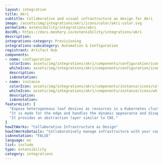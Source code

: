 ```yaml
---
layout: integration
title: Akri
subtitle: Collaborative and visual infrastructure as design for Akri
image: /assets/img/integrations/akri/icons/color/akri-color.svg
permalink: extensibility/integrations/akri
docURL: https://docs.meshery.io/extensibility/integrations/akri
description: 
integrations-category: Provisioning
integrations-subcategory: Automation & Configuration
registrant: Artifact Hub
components: 
- name: configuration
  colorIcon: assets/img/integrations/akri/components/configuration/icons/color/configuration-color.svg
  whiteIcon: assets/img/integrations/akri/components/configuration/icons/white/configuration-white.svg
  description: 
  isAnnotation: 
- name: instance
  colorIcon: assets/img/integrations/akri/components/instance/icons/color/instance-color.svg
  whiteIcon: assets/img/integrations/akri/components/instance/icons/white/instance-white.svg
  description: 
  isAnnotation: 
featureList: [
  "Expose heterogeneous leaf devices as resources in a Kubernetes cluster",
  "It is made for the edge and handles the dynamic appearance and disappearance of leaf devices.",
  "It provides an abstraction layer similar to CNI."
]
howItWorks: "Collaborative Infrastructure as Design"
howItWorksDetails: "Collaboratively manage infrastructure with your coworkers synchronously sharing the same designs."
isAnnotation: "FALSE"
language: en
list: include
type: extensibility
category: integrations
---
```

